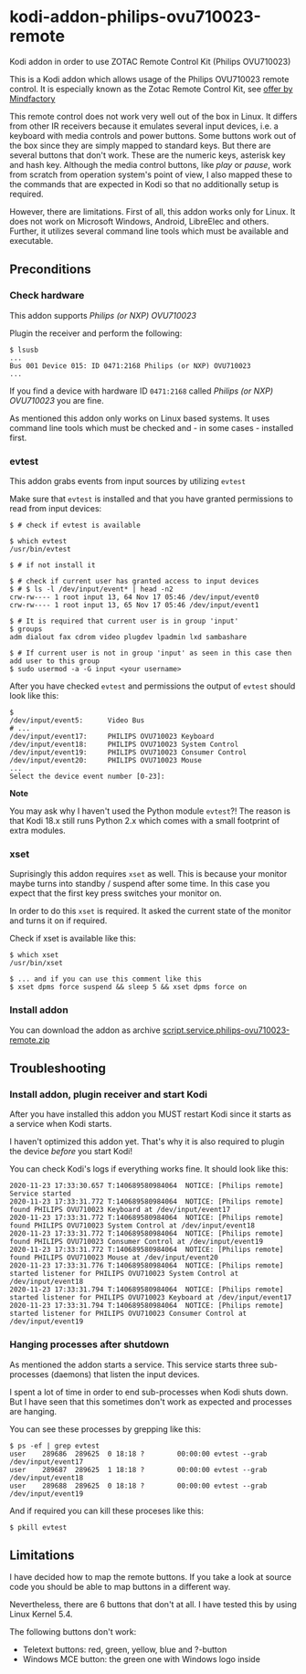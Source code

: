 # kodi-addon-philips-ovu710023-remote
Kodi addon in order to use ZOTAC Remote Control Kit (Philips OVU710023)

This is a Kodi addon which allows usage of the Philips OVU710023 remote control. It is especially known as the Zotac Remote Control Kit, see [offer by Mindfactory](https://www.mindfactory.de/product_info.php/Zotac-Remote-Control-Kit-USB-IR-receiver_956848.html)

This remote control does not work very well out of the box in Linux. It differs from other IR receivers because it emulates several input devices, i.e. a keyboard with media controls and power buttons. Some buttons work out of the box since they are simply mapped to standard keys. But there are several buttons that don't work. These are the numeric keys, asterisk key and hash key. Although the media control buttons, like _play_ or _pause_, work from scratch from operation system's point of view, I also mapped these to the commands that are expected in Kodi so that no additionally setup is required.

However, there are limitations. First of all, this addon works only for Linux. It does not work on Microsoft Windows, Android, LibreElec and others. Further, it utilizes several command line tools which must be available and executable.

## Preconditions

### Check hardware

This addon supports _Philips (or NXP) OVU710023_

Plugin the receiver and perform the following:
```
$ lsusb
...
Bus 001 Device 015: ID 0471:2168 Philips (or NXP) OVU710023
...
```

If you find a device with hardware ID ```0471:2168``` called _Philips (or NXP) OVU710023_ you are fine.

As mentioned this addon only works on Linux based systems. It uses command line tools which must be checked and - in some cases - installed first. 

### evtest

This addon grabs events from input sources by utilizing ```evtest```

Make sure that ```evtest``` is installed and that you have granted permissions to read from input devices:

```
$ # check if evtest is available

$ which evtest
/usr/bin/evtest

$ # if not install it

$ # check if current user has granted access to input devices
$ # $ ls -l /dev/input/event* | head -n2
crw-rw---- 1 root input 13, 64 Nov 17 05:46 /dev/input/event0
crw-rw---- 1 root input 13, 65 Nov 17 05:46 /dev/input/event1

$ # It is required that current user is in group 'input'
$ groups
adm dialout fax cdrom video plugdev lpadmin lxd sambashare 

$ # If current user is not in group 'input' as seen in this case then add user to this group
$ sudo usermod -a -G input <your username>
```

After you have checked ```evtest``` and permissions the output of ```evtest``` should look like this:

```
$ 
/dev/input/event5:      Video Bus
# ...
/dev/input/event17:     PHILIPS OVU710023 Keyboard
/dev/input/event18:     PHILIPS OVU710023 System Control
/dev/input/event19:     PHILIPS OVU710023 Consumer Control
/dev/input/event20:     PHILIPS OVU710023 Mouse
...
Select the device event number [0-23]: 
```

**Note**

You may ask why I haven't used the Python module ```evtest```?! The reason is that Kodi 18.x still runs Python 2.x which comes with a small footprint of extra modules.

### xset

Suprisingly this addon requires ```xset``` as well. This is because your monitor maybe turns into standby / suspend after some time. In this case you expect that the first key press switches your monitor on. 

In order to do this ```xset``` is required. It asked the current state of the monitor and turns it on if required. 

Check if xset is available like this:
```
$ which xset
/usr/bin/xset

$ ... and if you can use this comment like this
$ xset dpms force suspend && sleep 5 && xset dpms force on
```

### Install addon

You can download the addon as archive [script.service.philips-ovu710023-remote.zip](/script.service.philips-ovu710023-remote.zip)

## Troubleshooting

### Install addon, plugin receiver and start Kodi

After you have installed this addon you MUST restart Kodi since it starts as a service when Kodi starts.

I haven't optimized this addon yet. That's why it is also required to plugin the device _before_ you start Kodi!

You can check Kodi's logs if everything works fine. It should look like this:
```
2020-11-23 17:33:30.657 T:140689580984064  NOTICE: [Philips remote] Service started
2020-11-23 17:33:31.772 T:140689580984064  NOTICE: [Philips remote] found PHILIPS OVU710023 Keyboard at /dev/input/event17
2020-11-23 17:33:31.772 T:140689580984064  NOTICE: [Philips remote] found PHILIPS OVU710023 System Control at /dev/input/event18
2020-11-23 17:33:31.772 T:140689580984064  NOTICE: [Philips remote] found PHILIPS OVU710023 Consumer Control at /dev/input/event19
2020-11-23 17:33:31.772 T:140689580984064  NOTICE: [Philips remote] found PHILIPS OVU710023 Mouse at /dev/input/event20
2020-11-23 17:33:31.776 T:140689580984064  NOTICE: [Philips remote] started listener for PHILIPS OVU710023 System Control at /dev/input/event18
2020-11-23 17:33:31.794 T:140689580984064  NOTICE: [Philips remote] started listener for PHILIPS OVU710023 Keyboard at /dev/input/event17
2020-11-23 17:33:31.794 T:140689580984064  NOTICE: [Philips remote] started listener for PHILIPS OVU710023 Consumer Control at /dev/input/event19
```

### Hanging processes after shutdown

As mentioned the addon starts a service. This service starts three sub-processes (daemons) that listen the input devices.

I spent a lot of time in order to end sub-processes when Kodi shuts down. But I have seen that this sometimes don't work as expected and processes are hanging. 

You can see these processes by grepping like this:
```
$ ps -ef | grep evtest 
user    289686  289625  0 18:18 ?        00:00:00 evtest --grab /dev/input/event17
user    289687  289625  1 18:18 ?        00:00:00 evtest --grab /dev/input/event18
user    289688  289625  0 18:18 ?        00:00:00 evtest --grab /dev/input/event19
```

And if required you can kill these proceses like this:
```
$ pkill evtest
```

## Limitations

I have decided how to map the remote buttons. If you take a look at source code you should be able to map buttons in a different way.

Nevertheless, there are 6 buttons that don't at all. I have tested this by using Linux Kernel 5.4.

The following buttons don't work:
* Teletext buttons: red, green, yellow, blue and ?-button
* Windows MCE button: the green one with Windows logo inside